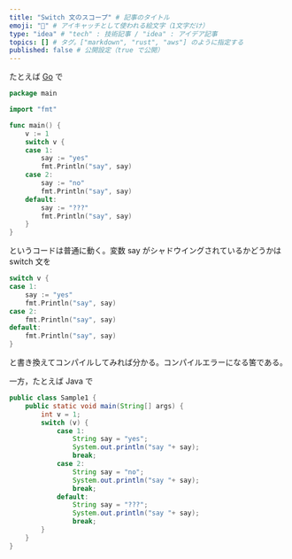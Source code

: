 ```yaml
---
title: "Switch 文のスコープ" # 記事のタイトル
emoji: "🤔" # アイキャッチとして使われる絵文字（1文字だけ）
type: "idea" # "tech" : 技術記事 / "idea" : アイデア記事
topics: [] # タグ。["markdown", "rust", "aws"] のように指定する
published: false # 公開設定（true で公開）
---
```


たとえば [Go] で

```go
package main

import "fmt"

func main() {
	v := 1
	switch v {
	case 1:
		say := "yes"
		fmt.Println("say", say)
	case 2:
		say := "no"
		fmt.Println("say", say)
	default:
		say := "???"
		fmt.Println("say", say)
	}
}
```

というコードは普通に動く。変数 say がシャドウイングされているかどうかは switch 文を

```go
switch v {
case 1:
    say := "yes"
    fmt.Println("say", say)
case 2:
    fmt.Println("say", say)
default:
    fmt.Println("say", say)
}
```

と書き換えてコンパイルしてみれば分かる。コンパイルエラーになる筈である。

一方，たとえば Java で

```java
public class Sample1 {
	public static void main(String[] args) {
		int v = 1;
		switch (v) {
			case 1:
				String say = "yes";
				System.out.println("say "+ say); 
				break;
			case 2:
				String say = "no";
				System.out.println("say "+ say); 
				break;
			default:
				String say = "???";
				System.out.println("say "+ say); 
				break;
		}
	}
}
```





[Go]: https://golang.org/ "The Go Programming Language"
